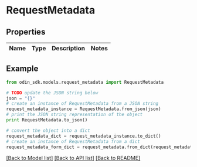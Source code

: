 # RequestMetadata


## Properties

Name | Type | Description | Notes
------------ | ------------- | ------------- | -------------

## Example

```python
from odin_sdk.models.request_metadata import RequestMetadata

# TODO update the JSON string below
json = "{}"
# create an instance of RequestMetadata from a JSON string
request_metadata_instance = RequestMetadata.from_json(json)
# print the JSON string representation of the object
print RequestMetadata.to_json()

# convert the object into a dict
request_metadata_dict = request_metadata_instance.to_dict()
# create an instance of RequestMetadata from a dict
request_metadata_form_dict = request_metadata.from_dict(request_metadata_dict)
```
[[Back to Model list]](../README.md#documentation-for-models) [[Back to API list]](../README.md#documentation-for-api-endpoints) [[Back to README]](../README.md)


